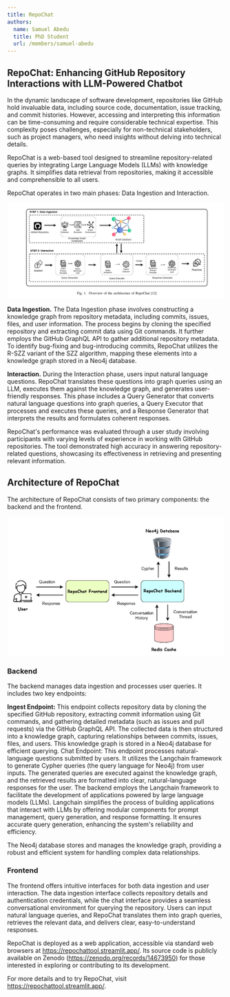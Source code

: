 ```yaml
---
title: RepoChat
authors:
  name: Samuel Abedu
  title: PhD Student
  url: /members/samuel-abedu
---
```


<h2>RepoChat: Enhancing GitHub Repository Interactions with LLM-Powered Chatbot</h2>


In the dynamic landscape of software development, repositories like GitHub hold invaluable data, including source code, documentation, issue tracking, and commit histories. However, accessing and interpreting this information can be time-consuming and require considerable technical expertise. This complexity poses challenges, especially for non-technical stakeholders, such as project managers, who need insights without delving into technical details. 

RepoChat is a web-based tool designed to streamline repository-related queries by integrating Large Language Models (LLMs) with knowledge graphs. It simplifies data retrieval from repositories, making it accessible and comprehensible to all users. 

RepoChat operates in two main phases: Data Ingestion and Interaction. 

![architectureofRepoChat](architectureofRepoChat.png)

**Data Ingestion.**
The Data Ingestion phase involves constructing a knowledge graph from repository metadata, including commits, issues, files, and user information. The process begins by cloning the specified repository and extracting commit data using Git commands. It further employs the GitHub GraphQL API to gather additional repository metadata. To identify bug-fixing and bug-introducing commits, RepoChat utilizes the R-SZZ variant of the SZZ algorithm, mapping these elements into a knowledge graph stored in a Neo4j database. 

**Interaction.** 
During the Interaction phase, users input natural language questions. RepoChat translates these questions into graph queries using an LLM, executes them against the knowledge graph, and generates user-friendly responses. This phase includes a Query Generator that converts natural language questions into graph queries, a Query Executor that processes and executes these queries, and a Response Generator that interprets the results and formulates coherent responses. 


RepoChat's performance was evaluated through a user study involving participants with varying levels of experience in working with GitHub repositories. The tool demonstrated high accuracy in answering repository-related questions, showcasing its effectiveness in retrieving and presenting relevant information. 


## Architecture of RepoChat 


The architecture of RepoChat consists of two primary components: the backend and the frontend. 

![RepoChatArchitecture](RepoChatArchitecture.png)

### Backend 
The backend manages data ingestion and processes user queries. It includes two key endpoints: 

**Ingest Endpoint:** This endpoint collects repository data by cloning the specified GitHub repository, extracting commit information using Git commands, and gathering detailed metadata (such as issues and pull requests) via the GitHub GraphQL API. The collected data is then structured into a knowledge graph, capturing relationships between commits, issues, files, and users. This knowledge graph is stored in a Neo4j database for efficient querying. 
Chat Endpoint: This endpoint processes natural-language questions submitted by users. It utilizes the Langchain framework to generate Cypher queries (the query language for Neo4j) from user inputs. The generated queries are executed against the knowledge graph, and the retrieved results are formatted into clear, natural-language responses for the user. 
The backend employs the Langchain framework to facilitate the development of applications powered by large language models (LLMs). Langchain simplifies the process of building applications that interact with LLMs by offering modular components for prompt management, query generation, and response formatting. It ensures accurate query generation, enhancing the system's reliability and efficiency. 

The Neo4j database stores and manages the knowledge graph, providing a robust and efficient system for handling complex data relationships. 

### Frontend 
The frontend offers intuitive interfaces for both data ingestion and user interaction. The data ingestion interface collects repository details and authentication credentials, while the chat interface provides a seamless conversational environment for querying the repository. Users can input natural language queries, and RepoChat translates them into graph queries, retrieves the relevant data, and delivers clear, easy-to-understand responses. 

RepoChat is deployed as a web application, accessible via standard web browsers at https://repochattool.streamlit.app/. Its source code is publicly available on Zenodo (https://zenodo.org/records/14673950) for those interested in exploring or contributing to its development. 

For more details and to try RepoChat, visit https://repochattool.streamlit.app/. 